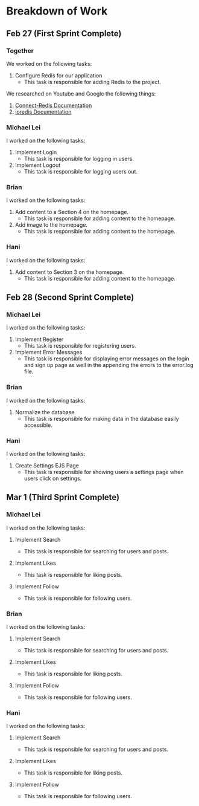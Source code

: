 # Breakdown of Work

## Feb 27 (First Sprint Complete)

### Together

We worked on the following tasks:

1. Configure Redis for our application
   - This task is responsible for adding Redis to the project.

We researched on Youtube and Google the following things:

1. [Connect-Redis Documentation](https://www.npmjs.com/package/connect-redis)
2. [ioredis Documentation](https://www.npmjs.com/package/ioredis)

### Michael Lei

I worked on the following tasks:

1. Implement Login
   - This task is responsible for logging in users.
2. Implement Logout
   - This task is responsible for logging users out.

### Brian

I worked on the following tasks:

1. Add content to a Section 4 on the homepage.
   - This task is responsible for adding content to the homepage.
2. Add image to the homepage.
   - This task is responsible for adding content to the homepage.

### Hani

I worked on the following tasks:

1. Add content to Section 3 on the homepage.
   - This task is responsible for adding content to the homepage.

## Feb 28 (Second Sprint Complete)

### Michael Lei

I worked on the following tasks:

1. Implement Register
   - This task is responsible for registering users.
2. Implement Error Messages
   - This task is responsible for displaying error messages on the login and sign up page as well in the appending the errors to the error.log file.

### Brian

I worked on the following tasks:

1. Normalize the database
   - This task is responsible for making data in the database easily accessible.

### Hani

I worked on the following tasks:

1. Create Settings EJS Page
   - This task is responsible for showing users a settings page when users click on settings.

## Mar 1 (Third Sprint Complete)

### Michael Lei

I worked on the following tasks:

1. Implement Search
   - This task is responsible for searching for users and posts.
2. Implement Likes

   - This task is responsible for liking posts.

3. Implement Follow
   - This task is responsible for following users.

### Brian

I worked on the following tasks:

1. Implement Search
   - This task is responsible for searching for users and posts.
2. Implement Likes

   - This task is responsible for liking posts.

3. Implement Follow
   - This task is responsible for following users.

### Hani

I worked on the following tasks:

1. Implement Search
   - This task is responsible for searching for users and posts.
2. Implement Likes

   - This task is responsible for liking posts.

3. Implement Follow
   - This task is responsible for following users.

<!-- Example below:
    March 9th (First Sprint Complete)
    Amy Chan:
    I worked on the following tasks:

1.  <Insert Some Task Here> - This task is responsible for xyz functionality.
2.  <Insert Some Task Here> - This task is responsible for xyz functionality.
3.  <Insert Some Task Here> - This task is responsible for xyz functionality.

I also needed to research on Youtube and Google the following things:

1. <Insert Video or Link to thing you needed to research>

John Chen:
I worked on the following tasks:

1. <Insert Some Task Here> - This task is responsible for xyz functionality.
2. <Insert Some Task Here> - This task is responsible for xyz functionality.
3. <Insert Some Task Here> - This task is responsible for xyz functionality. -->
